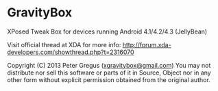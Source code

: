 GravityBox
==========

XPosed Tweak Box for devices running Android 4.1/4.2/4.3 (JellyBean)

Visit official thread at XDA for more info:
http://forum.xda-developers.com/showthread.php?t=2316070

Copyright (C) 2013 Peter Gregus (xgravitybox@gmail.com)
You may not distribute nor sell this software or parts of it in 
Source, Object nor in any other form without explicit permission obtained 
from the original author. 
